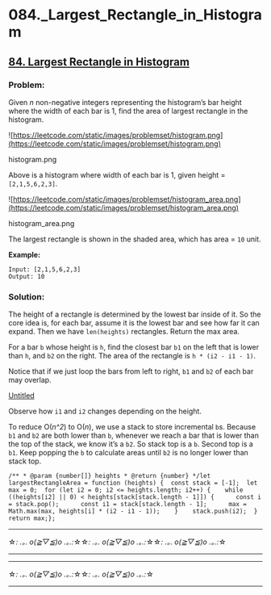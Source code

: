 # 084.\_Largest_Rectangle_in_Histogram

## [84. Largest Rectangle in Histogram](https://leetcode.com/problems/largest-rectangle-in-histogram/description/)

### Problem:

Given _n_ non-negative integers representing the histogram’s bar height where the width of each bar is 1, find the area of largest rectangle in the histogram.

![https://leetcode.com/static/images/problemset/histogram.png](https://leetcode.com/static/images/problemset/histogram.png)

histogram.png

Above is a histogram where width of each bar is 1, given height = `[2,1,5,6,2,3]`.

![https://leetcode.com/static/images/problemset/histogram_area.png](https://leetcode.com/static/images/problemset/histogram_area.png)

histogram_area.png

The largest rectangle is shown in the shaded area, which has area = `10` unit.

**Example:**

```
Input: [2,1,5,6,2,3]
Output: 10
```

### Solution:

The height of a rectangle is determined by the lowest bar inside of it. So the core idea is, for each bar, assume it is the lowest bar and see how far it can expand. Then we have `len(heights)` rectangles. Return the max area.

For a bar `b` whose height is `h`, find the closest bar `b1` on the left that is lower than `h`, and `b2` on the right. The area of the rectangle is `h * (i2 - i1 - 1)`.

Notice that if we just loop the bars from left to right, `b1` and `b2` of each bar may overlap.

[Untitled](084%20_Large%2081bab/Untitled%20D%20db53e.csv)

Observe how `i1` and `i2` changes depending on the height.

To reduce O(_n^2_) to O(_n_), we use a stack to store incremental `b`s. Because `b1` and `b2` are both lower than `b`, whenever we reach a bar that is lower than the top of the stack, we know it’s a `b2`. So stack top is a `b`. Second top is a `b1`. Keep popping the `b` to calculate areas until `b2` is no longer lower than stack top.

```
/** * @param {number[]} heights * @return {number} */let largestRectangleArea = function (heights) {  const stack = [-1];  let max = 0;  for (let i2 = 0; i2 <= heights.length; i2++) {    while ((heights[i2] || 0) < heights[stack[stack.length - 1]]) {      const i = stack.pop();      const i1 = stack[stack.length - 1];      max = Math.max(max, heights[i] * (i2 - i1 - 1));    }    stack.push(i2);  }  return max;};
```

---

☆*: .｡. o(≧▽≦)o .｡.:*☆☆*: .｡. o(≧▽≦)o .｡.:*☆☆*: .｡. o(≧▽≦)o .｡.:*☆

---

---

☆*: .｡. o(≧▽≦)o .｡.:*☆☆*: .｡. o(≧▽≦)o .｡.:*☆

---
